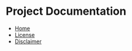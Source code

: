 # Project Documentation

- [Home](./README.md)
- [License](./LICENSE)
- [Disclaimer](./assetes/docs/Disclaimer_en.md)
